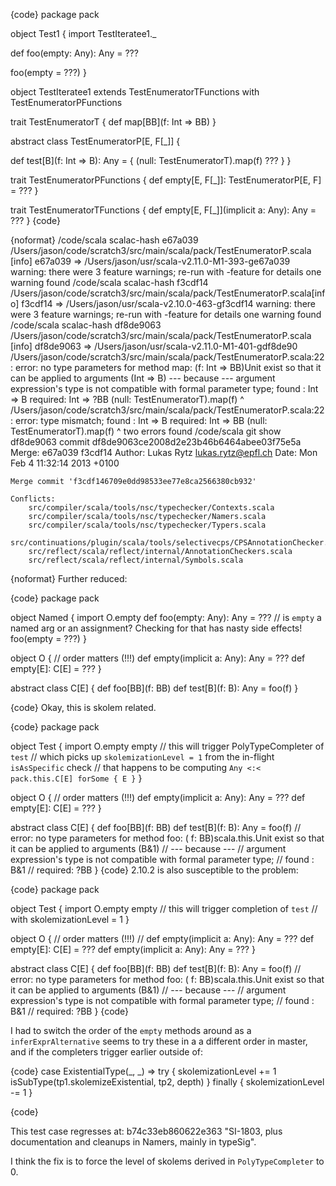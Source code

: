 {code}
package pack

object Test1 {
  import TestIteratee1._

  def foo(empty: Any): Any = ???

  foo(empty = ???)
}

object TestIteratee1
  extends TestEnumeratorTFunctions
     with TestEnumeratorPFunctions

trait TestEnumeratorT {
  def map[BB](f: Int => BB)
}

abstract class TestEnumeratorP[E, F[_]] {

  def test[B](f: Int => B): Any = {
    (null: TestEnumeratorT).map(f)
    ???
  }
}

trait TestEnumeratorPFunctions {
  def empty[E, F[_]]: TestEnumeratorP[E, F] = ???
}

trait TestEnumeratorTFunctions {
  def empty[E, F[_]](implicit a: Any): Any = ???
}
{code}

{noformat}
 /code/scala scalac-hash e67a039 /Users/jason/code/scratch3/src/main/scala/pack/TestEnumeratorP.scala
[info] e67a039 => /Users/jason/usr/scala-v2.11.0-M1-393-ge67a039
warning: there were 3 feature warnings; re-run with -feature for details
one warning found
  /code/scala scalac-hash f3cdf14 /Users/jason/code/scratch3/src/main/scala/pack/TestEnumeratorP.scala[info] f3cdf14 => /Users/jason/usr/scala-v2.10.0-463-gf3cdf14
warning: there were 3 feature warnings; re-run with -feature for details
one warning found
  /code/scala scalac-hash df8de9063 /Users/jason/code/scratch3/src/main/scala/pack/TestEnumeratorP.scala
[info] df8de9063 => /Users/jason/usr/scala-v2.11.0-M1-401-gdf8de90
/Users/jason/code/scratch3/src/main/scala/pack/TestEnumeratorP.scala:22: error: no type parameters for method map: (f: Int => BB)Unit exist so that it can be applied to arguments (Int => B)
 --- because ---
argument expression's type is not compatible with formal parameter type;
 found   : Int => B
 required: Int => ?BB
    (null: TestEnumeratorT).map(f)
                            ^
/Users/jason/code/scratch3/src/main/scala/pack/TestEnumeratorP.scala:22: error: type mismatch;
 found   : Int => B
 required: Int => BB
    (null: TestEnumeratorT).map(f)
                                ^
two errors found
  /code/scala git show df8de9063
commit df8de9063ce2008d2e23b46b6464abee03f75e5a
Merge: e67a039 f3cdf14
Author: Lukas Rytz <lukas.rytz@epfl.ch>
Date:   Mon Feb 4 11:32:14 2013 +0100

    Merge commit 'f3cdf146709e0dd98533ee77e8ca2566380cb932'

    Conflicts:
        src/compiler/scala/tools/nsc/typechecker/Contexts.scala
        src/compiler/scala/tools/nsc/typechecker/Namers.scala
        src/compiler/scala/tools/nsc/typechecker/Typers.scala
        src/continuations/plugin/scala/tools/selectivecps/CPSAnnotationChecker.scala
        src/reflect/scala/reflect/internal/AnnotationCheckers.scala
        src/reflect/scala/reflect/internal/Symbols.scala
{noformat}
Further reduced:

{code}
package pack

object Named {
  import O.empty
  def foo(empty: Any): Any = ???
  // is `empty` a named arg or an assignment? Checking for that has nasty side effects!
  foo(empty = ???)
}

object O {
  // order matters (!!!)
  def empty(implicit a: Any): Any = ???
  def empty[E]: C[E] = ???
}

abstract class C[E] {
  def foo[BB](f: BB)
  def test[B](f: B): Any = foo(f)
}

{code}
Okay, this is skolem related.

{code}
package pack

object Test {
  import O.empty
  empty // this will trigger PolyTypeCompleter of `test`
        // which picks up `skolemizationLevel = 1` from the in-flight `isAsSpecific` check
        // that happens to be computing `Any <:< pack.this.C[E] forSome { E }`
}

object O {
  // order matters (!!!)
  def empty(implicit a: Any): Any = ???
  def empty[E]: C[E] = ???
}

abstract class C[E] {
  def foo[BB](f: BB)
  def test[B](f: B): Any = foo(f)
  // error: no type parameters for method foo: (<param> f: BB)scala.this.Unit exist so that it can be applied to arguments (B&1)
  // --- because ---
  // argument expression's type is not compatible with formal parameter type;
  // found   : B&1
  // required: ?BB
}
{code}
2.10.2 is also susceptible to the problem:

{code}
package pack

object Test {
  import O.empty
  empty // this will trigger completion of `test`
        // with skolemizationLevel = 1
}

object O {
  // order matters (!!!)
  // def empty(implicit a: Any): Any = ???
  def empty[E]: C[E] = ???
   def empty(implicit a: Any): Any = ???
}

abstract class C[E] {
  def foo[BB](f: BB)
  def test[B](f: B): Any = foo(f)
  // error: no type parameters for method foo: (<param> f: BB)scala.this.Unit exist so that it can be applied to arguments (B&1)
  // --- because ---
  // argument expression's type is not compatible with formal parameter type;
  // found   : B&1
  // required: ?BB
}
{code}

I had to switch the order of the `empty` methods around as a `inferExprAlternative` seems to try these in a a different order in master, and if the completers trigger earlier outside of:

{code}
      case ExistentialType(_, _) =>
        try {
          skolemizationLevel += 1
          isSubType(tp1.skolemizeExistential, tp2, depth)
        } finally {
          skolemizationLevel -= 1
        }

{code}

This test case regresses at: b74c33eb860622e363 "SI-1803, plus documentation and cleanups in Namers, mainly in typeSig".

I think the fix is to force the level of skolems derived in `PolyTypeCompleter` to 0.
